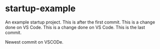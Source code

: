 # startup-example
An example startup project.
This is after the first commit.
This is a change done on VS Code.
This is a change done on VS Code.
This is the last commit.

Newest commit on VSCODe.